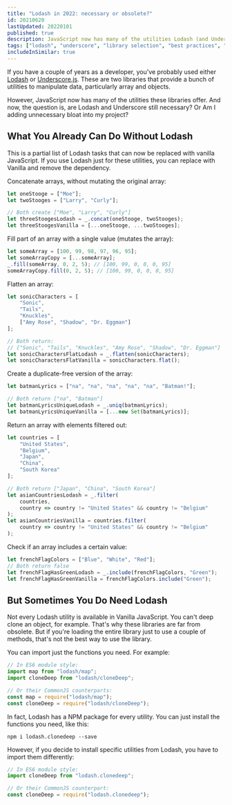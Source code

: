 ```yaml
---
title: "Lodash in 2022: necessary or obsolete?"
id: 20210620
lastUpdated: 20220101
published: true
description: JavaScript now has many of the utilities Lodash (and Underscore) used to offer. Are these still necessary, or Am I adding unnecessary bloat into my project?
tags: ["lodash", "underscore", "library selection", "best practices", "functional programming"]
includeInSimilar: true
---
```

If you have a couple of years as a developer, you've probably used either [Lodash](https://lodash.com/) or [Underscore.js](https://underscorejs.org/). These are two libraries that provide a bunch of utilities to manipulate data, particularly array and objects.

However, JavaScript now has many of the utilities these libraries offer. And now, the question is, are Lodash and Underscore still necessary? Or Am I adding unnecessary bloat into my project?

## What You Already Can Do Without Lodash
This is a partial list of Lodash tasks that can now be replaced with vanilla JavaScript. If you use Lodash just for these utilities, you can replace with Vanilla and remove the dependency.

Concatenate arrays, without mutating the original array:
```javascript
let oneStooge = ["Moe"];
let twoStooges = ["Larry", "Curly"];

// Both create ["Moe", "Larry", "Curly"]
let threeStoogesLodash = _.concat(oneStooge, twoStooges);
let threeStoogesVanilla = [...oneStooge, ...twoStooges];
```

Fill part of an array with a single value (mutates the array):
```javascript
let someArray = [100, 99, 98, 97, 96, 95];
let someArrayCopy = [...someArray];
_.fill(someArray, 0, 2, 5); // [100, 99, 0, 0, 0, 95]
someArrayCopy.fill(0, 2, 5); // [100, 99, 0, 0, 0, 95]
```
Flatten an array:
```javascript
let sonicCharacters = [
    "Sonic",
    "Tails",
    "Knuckles",
    ["Amy Rose", "Shadow", "Dr. Eggman"]
];

// Both return:
// ["Sonic", "Tails", "Knuckles", "Amy Rose", "Shadow", "Dr. Eggman"]
let sonicCharactersFlatLodash = _.flatten(sonicCharacters);
let sonicCharactersFlatVanilla = sonicCharacters.flat();
```

Create a duplicate-free version of the array:
```javascript
let batmanLyrics = ["na", "na", "na", "na", "na", "Batman!"];

// Both return ["na", "Batman"]
let batmanLyricsUniqueLodash = _.uniq(batmanLyrics);
let batmanLyricsUniqueVanilla = [...new Set(batmanLyrics)];
```

Return an array with elements filtered out:
```javascript
let countries = [
    "United States", 
    "Belgium",
    "Japan",
    "China",
    "South Korea"
];

// Both return ["Japan", "China", "South Korea"]
let asianCountriesLodash = _.filter(
    countries,
    country => country != "United States" && country != "Belgium"
);
let asianCountriesVanilla = countries.filter(
    country => country != "United States" && country != "Belgium"
);
```

Check if an array includes a certain value:
```javascript
let frenchFlagColors = ["Blue", "White", "Red"];
// Both return false
let frenchFlagHasGreenLodash = _.include(frenchFlagColors, "Green");
let frenchFlagHasGreenVanilla = frenchFlagColors.include("Green");
```
## But Sometimes You Do Need Lodash
Not every Lodash utility is available in Vanilla JavaScript. You can't deep clone an object, for example. That's why these libraries are far from obsolete. But if you're loading the entire library just to use a couple of methods, that's not the best way to use the library.

You can import just the functions you need. For example:
```javascript
// In ES6 module style:
import map from "lodash/map";
import cloneDeep from "lodash/cloneDeep";

// Or their CommonJS counterparts:
const map = require("lodash/map");
const cloneDeep = require("lodash/cloneDeep");
```

In fact, Lodash has a NPM package for every utility. You can just install the functions you need, like this:
```
npm i lodash.clonedeep --save
```
However, if you decide to install specific utilities from Lodash, you have to import them differently:
```javascript
// In ES6 module style:
import cloneDeep from "lodash.clonedeep";

// Or their CommonJS counterpart:
const cloneDeep = require("lodash.clonedeep");
```